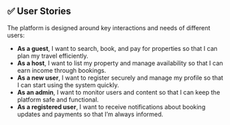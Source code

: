## ✅ User Stories

The platform is designed around key interactions and needs of different users:

- **As a guest**, I want to search, book, and pay for properties so that I can plan my travel efficiently.
- **As a host**, I want to list my property and manage availability so that I can earn income through bookings.
- **As a new user**, I want to register securely and manage my profile so that I can start using the system quickly.
- **As an admin**, I want to monitor users and content so that I can keep the platform safe and functional.
- **As a registered user**, I want to receive notifications about booking updates and payments so that I’m always informed.
